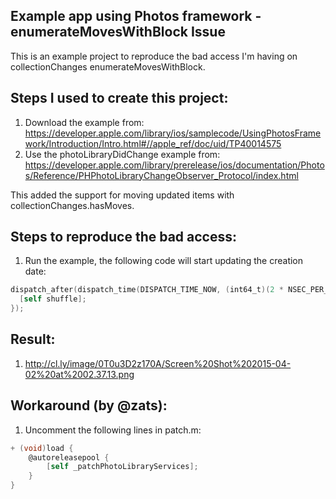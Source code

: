 ## Example app using Photos framework - enumerateMovesWithBlock Issue

This is an example project to reproduce the bad access I'm having on collectionChanges enumerateMovesWithBlock.

## Steps I used to create this project:
1. Download the example from: https://developer.apple.com/library/ios/samplecode/UsingPhotosFramework/Introduction/Intro.html#//apple_ref/doc/uid/TP40014575
2. Use the photoLibraryDidChange example from: https://developer.apple.com/library/prerelease/ios/documentation/Photos/Reference/PHPhotoLibraryChangeObserver_Protocol/index.html

This added the support for moving updated items with collectionChanges.hasMoves.

## Steps to reproduce the bad access:
1. Run the example, the following code will start updating the creation date:
```Objective-C
dispatch_after(dispatch_time(DISPATCH_TIME_NOW, (int64_t)(2 * NSEC_PER_SEC)), dispatch_get_main_queue(), ^{
  [self shuffle];
});
```

## Result:
1. http://cl.ly/image/0T0u3D2z170A/Screen%20Shot%202015-04-02%20at%2002.37.13.png

## Workaround (by @zats):
1. Uncomment the following lines in patch.m:
```Objective-C
+ (void)load {
    @autoreleasepool {
        [self _patchPhotoLibraryServices];
    }
}
```
